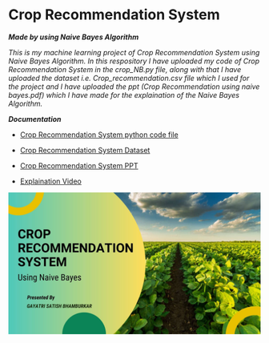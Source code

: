 
# Crop Recommendation System 
***Made by using Naive Bayes Algorithm***

_This is my machine learning project of Crop Recommendation System using Naive Bayes Algorithm. In this respository I have uploaded my code of Crop Recommendation System in the crop_NB.py file, along with that I have uploaded the dataset i.e. Crop_recommendation.csv file which I used for the project and I have uploaded the ppt (Crop Recommendation using naive bayes.pdf) which I have made for the explaination of the Naive Bayes Algorithm._

***Documentation***

- [Crop Recommendation System python code file](https://github.com/Gayatrib1234/Crop_Recomendation_using_Naive_Bayes/blob/a0b50f833572a54b2c49980643d192a36e1a3171/crop_NB.py)

- [Crop Recommendation System Dataset](https://github.com/Gayatrib1234/Crop_Recomendation_using_Naive_Bayes/blob/a0b50f833572a54b2c49980643d192a36e1a3171/Crop_recommendation.csv)

- [Crop Recommendation System PPT](https://github.com/Gayatrib1234/Crop_Recomendation_using_Naive_Bayes/blob/a0b50f833572a54b2c49980643d192a36e1a3171/Crop%20Recommendation%20using%20naive%20bayes.pdf)

- [Explaination Video](https://youtu.be/Le1xUJt5Y0Y)



![Photo](https://github.com/Gayatrib1234/Crop_Recomendation_using_Naive_Bayes/blob/c0a5764170653fd4dc035511377c9c24237d7340/Crop%20Recommendation.jpg)

